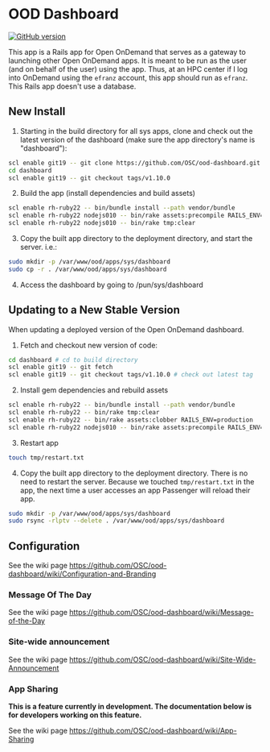 # OOD Dashboard

[![GitHub version](https://badge.fury.io/gh/OSC%2Food-dashboard.svg)](https://badge.fury.io/gh/OSC%2Food-dashboard)

This app is a Rails app for Open OnDemand that serves as a gateway to launching other Open OnDemand apps. It is meant to be run as the user (and on behalf of the user) using the app. Thus, at an HPC center if I log into OnDemand using the `efranz` account, this app should run as `efranz`. This Rails app doesn't use a database.

## New Install


1. Starting in the build directory for all sys apps, clone and check out the latest version of the dashboard (make sure the app directory's name is "dashboard"):

  ```sh
  scl enable git19 -- git clone https://github.com/OSC/ood-dashboard.git dashboard
  cd dashboard
  scl enable git19 -- git checkout tags/v1.10.0
  ```

2. Build the app (install dependencies and build assets)

  ```sh
  scl enable rh-ruby22 -- bin/bundle install --path vendor/bundle
  scl enable rh-ruby22 nodejs010 -- bin/rake assets:precompile RAILS_ENV=production
  scl enable rh-ruby22 nodejs010 -- bin/rake tmp:clear
  ```

3. Copy the built app directory to the deployment directory, and start the server. i.e.:
    
  ```sh
  sudo mkdir -p /var/www/ood/apps/sys/dashboard
  sudo cp -r . /var/www/ood/apps/sys/dashboard
  ```

4. Access the dashboard by going to /pun/sys/dashboard


## Updating to a New Stable Version

When updating a deployed version of the Open OnDemand dashboard.


1. Fetch and checkout new version of code:

  ```sh
  cd dashboard # cd to build directory
  scl enable git19 -- git fetch
  scl enable git19 -- git checkout tags/v1.10.0 # check out latest tag
  ```

2. Install gem dependencies and rebuild assets

  ```sh
  scl enable rh-ruby22 -- bin/bundle install --path vendor/bundle
  scl enable rh-ruby22 -- bin/rake tmp:clear
  scl enable rh-ruby22 -- bin/rake assets:clobber RAILS_ENV=production
  scl enable rh-ruby22 nodejs010 -- bin/rake assets:precompile RAILS_ENV=production
  ```

3. Restart app

  ```sh
  touch tmp/restart.txt
  ```

4. Copy the built app directory to the deployment directory. There is no need to restart the server. Because we touched `tmp/restart.txt` in the app, the next time a user accesses an app Passenger will reload their app.

  ```sh
  sudo mkdir -p /var/www/ood/apps/sys/dashboard
  sudo rsync -rlptv --delete . /var/www/ood/apps/sys/dashboard
  ```


## Configuration

See the wiki page https://github.com/OSC/ood-dashboard/wiki/Configuration-and-Branding

### Message Of The Day

See the wiki page https://github.com/OSC/ood-dashboard/wiki/Message-of-the-Day

### Site-wide announcement

See the wiki page https://github.com/OSC/ood-dashboard/wiki/Site-Wide-Announcement

### App Sharing

**This is a feature currently in development. The documentation below is for developers working on this feature.**

See the wiki page https://github.com/OSC/ood-dashboard/wiki/App-Sharing
